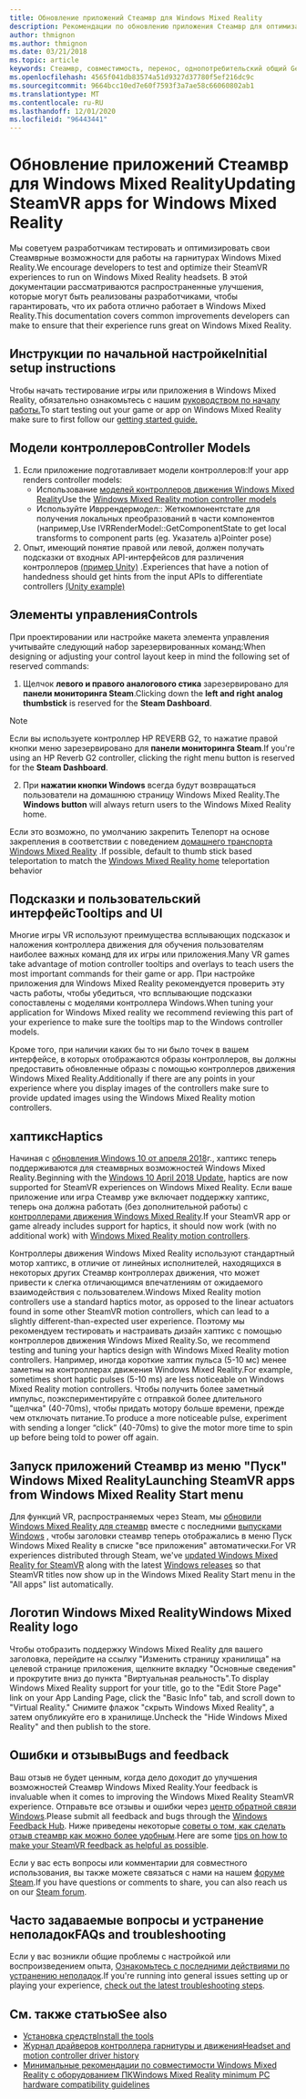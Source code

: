```yaml
---
title: Обновление приложений Стеамвр для Windows Mixed Reality
description: Рекомендации по обновлению приложения Стеамвр для оптимизации совместимости с помощью головных телефонов Windows Mixed Reality.
author: thmignon
ms.author: thmignon
ms.date: 03/21/2018
ms.topic: article
keywords: Стеамвр, совместимость, перенос, однопотребительский общий Gen, гарнитура смешанной реальности, гарнитура Windows Mixed Reality, миграция, Windows 10, Steam, контроллеры движения, хаптикс
ms.openlocfilehash: 4565f041db83574a51d9327d37780f5ef216dc9c
ms.sourcegitcommit: 9664bcc10ed7e60f7593f3a7ae58c66060802ab1
ms.translationtype: MT
ms.contentlocale: ru-RU
ms.lasthandoff: 12/01/2020
ms.locfileid: "96443441"
---
```

# <a name="updating-steamvr-apps-for-windows-mixed-reality"></a><span data-ttu-id="d6dc8-104">Обновление приложений Стеамвр для Windows Mixed Reality</span><span class="sxs-lookup"><span data-stu-id="d6dc8-104">Updating SteamVR apps for Windows Mixed Reality</span></span>
<span data-ttu-id="d6dc8-105">Мы советуем разработчикам тестировать и оптимизировать свои Стеамврные возможности для работы на гарнитурах Windows Mixed Reality.</span><span class="sxs-lookup"><span data-stu-id="d6dc8-105">We encourage developers to test and optimize their SteamVR experiences to run on Windows Mixed Reality headsets.</span></span> <span data-ttu-id="d6dc8-106">В этой документации рассматриваются распространенные улучшения, которые могут быть реализованы разработчиками, чтобы гарантировать, что их работа отлично работает в Windows Mixed Reality.</span><span class="sxs-lookup"><span data-stu-id="d6dc8-106">This documentation covers common improvements developers can make to ensure that their experience runs great on Windows Mixed Reality.</span></span>

## <a name="initial-setup-instructions"></a><span data-ttu-id="d6dc8-107">Инструкции по начальной настройке</span><span class="sxs-lookup"><span data-stu-id="d6dc8-107">Initial setup instructions</span></span>

<span data-ttu-id="d6dc8-108">Чтобы начать тестирование игры или приложения в Windows Mixed Reality, обязательно ознакомьтесь с нашим [руководством по началу работы.](https://aka.ms/WindowsMixedRealitySteamVR)</span><span class="sxs-lookup"><span data-stu-id="d6dc8-108">To start testing out your game or app on Windows Mixed Reality make sure to first follow our [getting started guide.](https://aka.ms/WindowsMixedRealitySteamVR)</span></span>

## <a name="controller-models"></a><span data-ttu-id="d6dc8-109">Модели контроллеров</span><span class="sxs-lookup"><span data-stu-id="d6dc8-109">Controller Models</span></span>
1. <span data-ttu-id="d6dc8-110">Если приложение подготавливает модели контроллеров:</span><span class="sxs-lookup"><span data-stu-id="d6dc8-110">If your app renders controller models:</span></span>
    * <span data-ttu-id="d6dc8-111">Использование [моделей контроллеров движения Windows Mixed Reality](../../design/motion-controllers.md#rendering-the-motion-controller-model)</span><span class="sxs-lookup"><span data-stu-id="d6dc8-111">Use the [Windows Mixed Reality motion controller models](../../design/motion-controllers.md#rendering-the-motion-controller-model)</span></span>
    * <span data-ttu-id="d6dc8-112">Используйте Ивррендермодел:: Жеткомпонентстате для получения локальных преобразований в части компонентов (например,</span><span class="sxs-lookup"><span data-stu-id="d6dc8-112">Use IVRRenderModel::GetComponentState to get local transforms to component parts (eg.</span></span> <span data-ttu-id="d6dc8-113">Указатель a)</span><span class="sxs-lookup"><span data-stu-id="d6dc8-113">Pointer pose)</span></span>
2. <span data-ttu-id="d6dc8-114">Опыт, имеющий понятие правой или левой, должен получать подсказки от входных API-интерфейсов для различения контроллеров [(пример Unity)](../unity/gestures-and-motion-controllers-in-unity.md#unity-buttonaxis-mapping-table) .</span><span class="sxs-lookup"><span data-stu-id="d6dc8-114">Experiences that have a notion of handedness should get hints from the input APIs to differentiate controllers [(Unity example)](../unity/gestures-and-motion-controllers-in-unity.md#unity-buttonaxis-mapping-table)</span></span>

## <a name="controls"></a><span data-ttu-id="d6dc8-115">Элементы управления</span><span class="sxs-lookup"><span data-stu-id="d6dc8-115">Controls</span></span>

<span data-ttu-id="d6dc8-116">При проектировании или настройке макета элемента управления учитывайте следующий набор зарезервированных команд:</span><span class="sxs-lookup"><span data-stu-id="d6dc8-116">When designing or adjusting your control layout keep in mind the following set of reserved commands:</span></span>
1. <span data-ttu-id="d6dc8-117">Щелчок **левого и правого аналогового стика** зарезервировано для **панели мониторинга Steam**.</span><span class="sxs-lookup"><span data-stu-id="d6dc8-117">Clicking down the **left and right analog thumbstick** is reserved for the **Steam Dashboard**.</span></span>

> [!NOTE]
> <span data-ttu-id="d6dc8-118">Если вы используете контроллер HP REVERB G2, то нажатие правой кнопки меню зарезервировано для **панели мониторинга Steam**.</span><span class="sxs-lookup"><span data-stu-id="d6dc8-118">If you're using an HP Reverb G2 controller, clicking the right menu button is reserved for the **Steam Dashboard**.</span></span>

2. <span data-ttu-id="d6dc8-119">При **нажатии кнопки Windows** всегда будут возвращаться пользователи на домашнюю страницу Windows Mixed Reality.</span><span class="sxs-lookup"><span data-stu-id="d6dc8-119">The **Windows button** will always return users to the Windows Mixed Reality home.</span></span>

<span data-ttu-id="d6dc8-120">Если это возможно, по умолчанию закрепить Телепорт на основе закрепления в соответствии с поведением [домашнего транспорта Windows Mixed Reality](../../discover/navigating-the-windows-mixed-reality-home.md#getting-around-your-home) .</span><span class="sxs-lookup"><span data-stu-id="d6dc8-120">If possible, default to thumb stick based teleportation to match the [Windows Mixed Reality home](../../discover/navigating-the-windows-mixed-reality-home.md#getting-around-your-home) teleportation behavior</span></span>

## <a name="tooltips-and-ui"></a><span data-ttu-id="d6dc8-121">Подсказки и пользовательский интерфейс</span><span class="sxs-lookup"><span data-stu-id="d6dc8-121">Tooltips and UI</span></span>

<span data-ttu-id="d6dc8-122">Многие игры VR используют преимущества всплывающих подсказок и наложения контроллера движения для обучения пользователям наиболее важных команд для их игры или приложения.</span><span class="sxs-lookup"><span data-stu-id="d6dc8-122">Many VR games take advantage of motion controller tooltips and overlays to teach users the most important commands for their game or app.</span></span> <span data-ttu-id="d6dc8-123">При настройке приложения для Windows Mixed Reality рекомендуется проверить эту часть работы, чтобы убедиться, что всплывающие подсказки сопоставлены с моделями контроллера Windows.</span><span class="sxs-lookup"><span data-stu-id="d6dc8-123">When tuning your application for Windows Mixed reality we recommend reviewing this part of your experience to make sure the tooltips map to the Windows controller models.</span></span>

<span data-ttu-id="d6dc8-124">Кроме того, при наличии каких бы то ни было точек в вашем интерфейсе, в которых отображаются образы контроллеров, вы должны предоставить обновленные образы с помощью контроллеров движения Windows Mixed Reality.</span><span class="sxs-lookup"><span data-stu-id="d6dc8-124">Additionally if there are any points in your experience where you display images of the controllers make sure to provide updated images using the Windows Mixed Reality motion controllers.</span></span>

## <a name="haptics"></a><span data-ttu-id="d6dc8-125">хаптикс</span><span class="sxs-lookup"><span data-stu-id="d6dc8-125">Haptics</span></span>

<span data-ttu-id="d6dc8-126">Начиная с [обновления Windows 10 от апреля 2018](https://docs.microsoft.com/windows/mixed-reality/enthusiast-guide/release-notes-april-2018)г., хаптикс теперь поддерживаются для стеамврных возможностей Windows Mixed Reality.</span><span class="sxs-lookup"><span data-stu-id="d6dc8-126">Beginning with the [Windows 10 April 2018 Update](https://docs.microsoft.com/windows/mixed-reality/enthusiast-guide/release-notes-april-2018), haptics are now supported for SteamVR experiences on Windows Mixed Reality.</span></span> <span data-ttu-id="d6dc8-127">Если ваше приложение или игра Стеамвр уже включает поддержку хаптикс, теперь она должна работать (без дополнительной работы) с [контроллерами движения Windows Mixed Reality](../../design/motion-controllers.md).</span><span class="sxs-lookup"><span data-stu-id="d6dc8-127">If your SteamVR app or game already includes support for haptics, it should now work (with no additional work) with [Windows Mixed Reality motion controllers](../../design/motion-controllers.md).</span></span>

<span data-ttu-id="d6dc8-128">Контроллеры движения Windows Mixed Reality используют стандартный мотор хаптикс, в отличие от линейных исполнителей, находящихся в некоторых других Стеамвр контроллерах движения, что может привести к слегка отличающимся впечатлениям от ожидаемого взаимодействия с пользователем.</span><span class="sxs-lookup"><span data-stu-id="d6dc8-128">Windows Mixed Reality motion controllers use a standard haptics motor, as opposed to the linear actuators found in some other SteamVR motion controllers, which can lead to a slightly different-than-expected user experience.</span></span> <span data-ttu-id="d6dc8-129">Поэтому мы рекомендуем тестировать и настраивать дизайн хаптикс с помощью контроллеров движения Windows Mixed Reality.</span><span class="sxs-lookup"><span data-stu-id="d6dc8-129">So, we recommend testing and tuning your haptics design with Windows Mixed Reality motion controllers.</span></span> <span data-ttu-id="d6dc8-130">Например, иногда короткие хаптик пульса (5-10 мс) менее заметны на контроллерах движения Windows Mixed Reality.</span><span class="sxs-lookup"><span data-stu-id="d6dc8-130">For example, sometimes short haptic pulses (5-10 ms) are less noticeable on Windows Mixed Reality motion controllers.</span></span> <span data-ttu-id="d6dc8-131">Чтобы получить более заметный импульс, поэкспериментируйте с отправкой более длительного "щелчка" (40-70ms), чтобы придать мотору больше времени, прежде чем отключать питание.</span><span class="sxs-lookup"><span data-stu-id="d6dc8-131">To produce a more noticeable pulse, experiment with sending a longer “click” (40-70ms) to give the motor more time to spin up before being told to power off again.</span></span>

## <a name="launching-steamvr-apps-from-windows-mixed-reality-start-menu"></a><span data-ttu-id="d6dc8-132">Запуск приложений Стеамвр из меню "Пуск" Windows Mixed Reality</span><span class="sxs-lookup"><span data-stu-id="d6dc8-132">Launching SteamVR apps from Windows Mixed Reality Start menu</span></span>

<span data-ttu-id="d6dc8-133">Для функций VR, распространяемых через Steam, мы [обновили Windows Mixed Reality для стеамвр](https://steamcommunity.com/games/719950/announcements/detail/1687045485866139800) вместе с последними [выпусками Windows](https://insider.windows.com) , чтобы заголовки стеамвр теперь отображались в меню Пуск Windows Mixed Reality в списке "все приложения" автоматически.</span><span class="sxs-lookup"><span data-stu-id="d6dc8-133">For VR experiences distributed through Steam, we've [updated Windows Mixed Reality for SteamVR](https://steamcommunity.com/games/719950/announcements/detail/1687045485866139800) along with the latest [Windows releases](https://insider.windows.com) so that SteamVR titles now show up in the Windows Mixed Reality Start menu in the "All apps" list automatically.</span></span>

## <a name="windows-mixed-reality-logo"></a><span data-ttu-id="d6dc8-134">Логотип Windows Mixed Reality</span><span class="sxs-lookup"><span data-stu-id="d6dc8-134">Windows Mixed Reality logo</span></span>

<span data-ttu-id="d6dc8-135">Чтобы отобразить поддержку Windows Mixed Reality для вашего заголовка, перейдите на ссылку "Изменить страницу хранилища" на целевой странице приложения, щелкните вкладку "Основные сведения" и прокрутите вниз до пункта "Виртуальная реальность".</span><span class="sxs-lookup"><span data-stu-id="d6dc8-135">To display Windows Mixed Reality support for your title, go to the "Edit Store Page" link on your App Landing Page, click the "Basic Info" tab, and scroll down to "Virtual Reality."</span></span> <span data-ttu-id="d6dc8-136">Снимите флажок "скрыть Windows Mixed Reality", а затем опубликуйте его в хранилище.</span><span class="sxs-lookup"><span data-stu-id="d6dc8-136">Uncheck the "Hide Windows Mixed Reality" and then publish to the store.</span></span>

## <a name="bugs-and-feedback"></a><span data-ttu-id="d6dc8-137">Ошибки и отзывы</span><span class="sxs-lookup"><span data-stu-id="d6dc8-137">Bugs and feedback</span></span>

<span data-ttu-id="d6dc8-138">Ваш отзыв не будет ценным, когда дело доходит до улучшения возможностей Стеамвр Windows Mixed Reality.</span><span class="sxs-lookup"><span data-stu-id="d6dc8-138">Your feedback is invaluable when it comes to improving the Windows Mixed Reality SteamVR experience.</span></span> <span data-ttu-id="d6dc8-139">Отправьте все отзывы и ошибки через [центр обратной связи Windows](https://docs.microsoft.com/windows/mixed-reality/enthusiast-guide/filing-feedback).</span><span class="sxs-lookup"><span data-stu-id="d6dc8-139">Please submit all feedback and bugs through the [Windows Feedback Hub](https://docs.microsoft.com/windows/mixed-reality/enthusiast-guide/filing-feedback).</span></span> <span data-ttu-id="d6dc8-140">Ниже приведены некоторые [советы о том, как сделать отзыв стеамвр как можно более удобным](https://docs.microsoft.com/windows/mixed-reality/enthusiast-guide/using-steamvr-with-windows-mixed-reality#sharing-feedback-on-steamvr).</span><span class="sxs-lookup"><span data-stu-id="d6dc8-140">Here are some [tips on how to make your SteamVR feedback as helpful as possible](https://docs.microsoft.com/windows/mixed-reality/enthusiast-guide/using-steamvr-with-windows-mixed-reality#sharing-feedback-on-steamvr).</span></span>

<span data-ttu-id="d6dc8-141">Если у вас есть вопросы или комментарии для совместного использования, вы также можете связаться с нами на нашем [форуме Steam](https://steamcommunity.com/app/719950/discussions/).</span><span class="sxs-lookup"><span data-stu-id="d6dc8-141">If you have questions or comments to share, you can also reach us on our [Steam forum](https://steamcommunity.com/app/719950/discussions/).</span></span>

## <a name="faqs-and-troubleshooting"></a><span data-ttu-id="d6dc8-142">Часто задаваемые вопросы и устранение неполадок</span><span class="sxs-lookup"><span data-stu-id="d6dc8-142">FAQs and troubleshooting</span></span>

<span data-ttu-id="d6dc8-143">Если у вас возникли общие проблемы с настройкой или воспроизведением опыта, [Ознакомьтесь с последними действиями по устранению неполадок](https://docs.microsoft.com/windows/mixed-reality/enthusiast-guide/troubleshooting-windows-mixed-reality#steamvr).</span><span class="sxs-lookup"><span data-stu-id="d6dc8-143">If you're running into general issues setting up or playing your experience, [check out the latest troubleshooting steps](https://docs.microsoft.com/windows/mixed-reality/enthusiast-guide/troubleshooting-windows-mixed-reality#steamvr).</span></span>

## <a name="see-also"></a><span data-ttu-id="d6dc8-144">См. также статью</span><span class="sxs-lookup"><span data-stu-id="d6dc8-144">See also</span></span>
* [<span data-ttu-id="d6dc8-145">Установка средств</span><span class="sxs-lookup"><span data-stu-id="d6dc8-145">Install the tools</span></span>](../install-the-tools.md)
* [<span data-ttu-id="d6dc8-146">Журнал драйверов контроллера гарнитуры и движения</span><span class="sxs-lookup"><span data-stu-id="d6dc8-146">Headset and motion controller driver history</span></span>](https://docs.microsoft.com/windows/mixed-reality/enthusiast-guide/mixed-reality-software)
* [<span data-ttu-id="d6dc8-147">Минимальные рекомендации по совместимости Windows Mixed Reality с оборудованием ПК</span><span class="sxs-lookup"><span data-stu-id="d6dc8-147">Windows Mixed Reality minimum PC hardware compatibility guidelines</span></span>](https://docs.microsoft.com/windows/mixed-reality/enthusiast-guide/windows-mixed-reality-minimum-pc-hardware-compatibility-guidelines)
